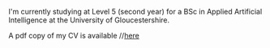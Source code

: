 I'm currently studying at Level 5 (second year) for a BSc in Applied Artificial Intelligence at the University of Gloucestershire.

A pdf copy of my CV is available //[here](/Martin-Cook_Rev.pdf)
